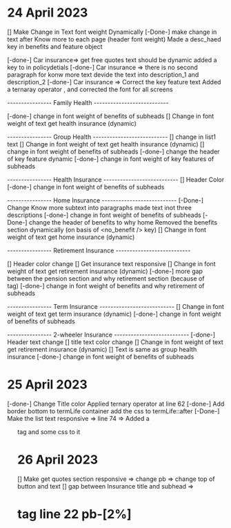 # 24 April 2023
[] Make Change in Text font weight Dynamically 
[-Done-] make change in text after Know more to each page (header font weight)
Made a desc_haed key in benefits and feature object

[-done-] Car insurance=> get free quotes text should be dynamic
added a key to <quotes/> in policydetials 
[-done-] Car insurance => there is no second paragraph for konw more text
 devide the text into description_1 and description_2 
[-done-] Car insurance => Correct the key feature text
Added a ternaray operator , and corrected the font for all screens  

----------------  Family Health ---------------------------

[-done-] change in font weight of benefits of subheads
[] Change in font weight of text  get health insurance (dynamic)

----------------  Group Health ---------------------------
[] change in list1 text
[] Change in font weight of text  get health insurance (dynamic)
[] change in font weight of benefits of subheads
[-done-] change the header of key feature dynamic
[-done-] change in font weight of key features of subheads

----------------  Health Insurance ---------------------------
[] Header Color
[-done-] change in font weight of benefits of subheads

----------------  Home Insurance ---------------------------
[-Done-] Change Know more subtext into paragraphs 
made text inot three descriptions
[-done-] change in font weight of benefits of subheads
[-Done-] change the header of benefits to why home 
Removed the benefits section dynamically (on basis of <no_benefit /> key)
[] Change in font weight of text  get home insurance (dynamic)


----------------  Retirement Insurance ---------------------------

[] Header color change
[] Get insurance text responsive
[] Change in font weight of text  get retirement insurance (dynamic)
[-done-] more gap between the pension section and  why retirement section (because of </br> tag)
[-done-] change in font weight of benefits and why retirement of subheads
 
----------------  Term Insurance ---------------------------
[] Change in font weight of text  get term insurance (dynamic)
[-done-] change in font weight of benefits of subheads

----------------  2-wheeler Insurance ---------------------------
[-done-] Header text change
[] title text color change
[] Change in font weight of text  get retirement insurance (dynamic)
[] Text is same as group health insurance
[-done-] change in font weight of benefits of subheads


# 25 April 2023
[-done-] Change Title color 
 Applied ternary operator at line 62
 [-done-] Add border bottom to termLife container
 add the css to termLife::after 
 [-Done-] Make the list text responsive
 => line 74 => Added a <ul> tag and some css to it

 # 26 April 2023
 [] Make get quotes section responsive => change pb => change top of button and text 
 [] gap between Insurance title and subhead => <h1> tag line 22 pb-[2%]



